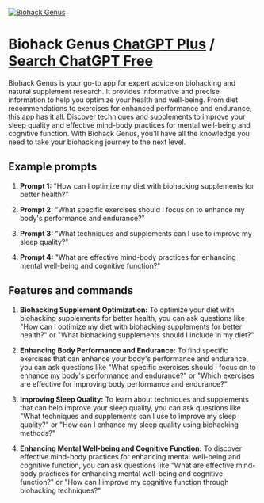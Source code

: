
[![Biohack Genus](https://files.oaiusercontent.com/file-220EINYAVuukEFhpvxqJUnKP?se=2123-10-18T06%3A25%3A57Z&sp=r&sv=2021-08-06&sr=b&rscc=max-age%3D31536000%2C%20immutable&rscd=attachment%3B%20filename%3Dede4ed2c-b322-41fc-a686-2787e79cdc86.webp&sig=dsdLAjZkvxZn0QOHr6Ya/iBH/lPBbhBvbfun6e0%2BmX0%3D)](https://chat.openai.com/g/g-1Di02z42x-biohack-genus)

# Biohack Genus [ChatGPT Plus](https://chat.openai.com/g/g-1Di02z42x-biohack-genus) / [Search ChatGPT Free](https://gptcall.net/index.html#/?search=Biohack%20Genus)

Biohack Genus is your go-to app for expert advice on biohacking and natural supplement research. It provides informative and precise information to help you optimize your health and well-being. From diet recommendations to exercises for enhanced performance and endurance, this app has it all. Discover techniques and supplements to improve your sleep quality and effective mind-body practices for mental well-being and cognitive function. With Biohack Genus, you'll have all the knowledge you need to take your biohacking journey to the next level.

## Example prompts

1. **Prompt 1:** "How can I optimize my diet with biohacking supplements for better health?"

2. **Prompt 2:** "What specific exercises should I focus on to enhance my body's performance and endurance?"

3. **Prompt 3:** "What techniques and supplements can I use to improve my sleep quality?"

4. **Prompt 4:** "What are effective mind-body practices for enhancing mental well-being and cognitive function?"

## Features and commands

1. **Biohacking Supplement Optimization:** To optimize your diet with biohacking supplements for better health, you can ask questions like "How can I optimize my diet with biohacking supplements for better health?" or "What biohacking supplements should I include in my diet?"

2. **Enhancing Body Performance and Endurance:** To find specific exercises that can enhance your body's performance and endurance, you can ask questions like "What specific exercises should I focus on to enhance my body's performance and endurance?" or "Which exercises are effective for improving body performance and endurance?"

3. **Improving Sleep Quality:** To learn about techniques and supplements that can help improve your sleep quality, you can ask questions like "What techniques and supplements can I use to improve my sleep quality?" or "How can I enhance my sleep quality using biohacking methods?"

4. **Enhancing Mental Well-being and Cognitive Function:** To discover effective mind-body practices for enhancing mental well-being and cognitive function, you can ask questions like "What are effective mind-body practices for enhancing mental well-being and cognitive function?" or "How can I improve my cognitive function through biohacking techniques?"


